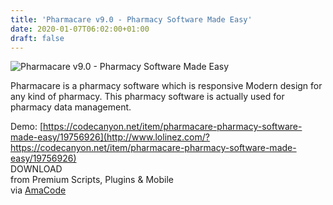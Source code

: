 ```yaml
---
title: 'Pharmacare v9.0 - Pharmacy Software Made Easy'
date: 2020-01-07T06:02:00+01:00
draft: false
---
```


![Pharmacare v9.0 - Pharmacy Software Made Easy](http://www.codelist.cc/uploads/posts/2020-01/1578372051_pharmacare.jpg "Pharmacare v9.0 - Pharmacy Software Made Easy")  
  
Pharmacare is a pharmacy software which is responsive Modern design for any kind of pharmacy. This pharmacy software is actually used for pharmacy data management.  
  
Demo: [https://codecanyon.net/item/pharmacare-pharmacy-software-made-easy/19756926](http://www.lolinez.com/?https://codecanyon.net/item/pharmacare-pharmacy-software-made-easy/19756926)  
DOWNLOAD  
from Premium Scripts, Plugins & Mobile  
via [AmaCode](https://amazcode.ooo)